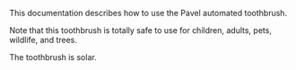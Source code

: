This documentation describes how to use the Pavel automated toothbrush.

Note that this toothbrush is totally safe to use for children, adults, pets, wildlife, and trees.

The toothbrush is solar.